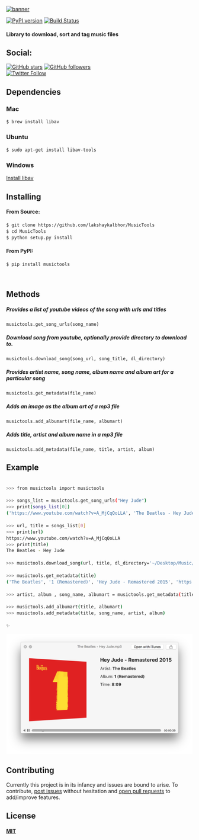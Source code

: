 [![banner](http://i63.tinypic.com/2qc2dk2.jpg)]()

[![PyPI version](https://badge.fury.io/py/musictools.svg)](https://badge.fury.io/py/musictools)
[![Build Status](https://travis-ci.org/lakshaykalbhor/MusicTools.svg?branch=master)](https://travis-ci.org/lakshaykalbhor/MusicTools)

#### Library to download, sort and tag music files

## Social:

[![GitHub stars](https://img.shields.io/github/stars/lakshaykalbhor/musictools.svg?style=social&label=Star)](https://github.com/lakshaykalbhor/musictools)
[![GitHub followers](https://img.shields.io/github/followers/lakshaykalbhor.svg?style=social&label=Follow)](https://github.com/lakshaykalbhor)  
[![Twitter Follow](https://img.shields.io/twitter/follow/lakshaykalbhor.svg?style=social)](https://twitter.com/lakshaykalbhor)


## Dependencies 

### Mac

```sh
$ brew install libav
```

### Ubuntu
```sh
$ sudo apt-get install libav-tools
```

### Windows
[Install libav](https://github.com/NixOS/nixpkgs/issues/5236)


## Installing

#### From Source:

```sh
$ git clone https://github.com/lakshaykalbhor/MusicTools
$ cd MusicTools
$ python setup.py install
```

#### From PyPI:
```sh
$ pip install musictools
```
<br>

## Methods

##### Provides a list of youtube videos of the song with urls and titles
```
musictools.get_song_urls(song_name)
```

##### Download song from youtube, optionally provide directory to download to.
```
musictools.download_song(song_url, song_title, dl_directory)
```

##### Provides artist name, song name, album name and album art for a particular song
```
musictools.get_metadata(file_name) 
```

##### Adds an image as the album art of a mp3 file
```
musictools.add_albumart(file_name, albumart)
```

##### Adds title, artist and album name in a mp3 file

```
musictools.add_metadata(file_name, title, artist, album)
```

## Example
```sh

>>> from musictools import musictools

>>> songs_list = musictools.get_song_urls("Hey Jude")
>>> print(songs_list[0])
('https://www.youtube.com/watch?v=A_MjCqQoLLA', 'The Beatles - Hey Jude')

>>> url, title = songs_list[0]
>>> print(url)
https://www.youtube.com/watch?v=A_MjCqQoLLA
>>> print(title)
The Beatles - Hey Jude

>>> musictools.download_song(url, title, dl_directory='~/Desktop/Music/')

>>> musictools.get_metadata(title)
('The Beatles', '1 (Remastered)', 'Hey Jude - Remastered 2015', 'https://i.scdn.co/image/9ecfdf528562cae879748b73bd81b64dfa3d5704')

>>> artist, album , song_name, albumart = musictools.get_metadata(title)

>>> musictools.add_albumart(title, albumart)
>>> musictools.add_metadata(title, song_name, artist, album)

✨
```
[![image](image.png)]()



## Contributing
Currently this project is in its infancy and issues are bound to arise.
To contribute, [post issues](https://github.com/lakshaykalbhor/MusicTools/issues) without hesitation and [open pull requests](https://github.com/lakshaykalbhor/MusicTools/pulls) to add/improve features.

## License 
#### [MIT](https://github.com/lakshaykalbhor/MusicTools/blob/master/LICENSE)

